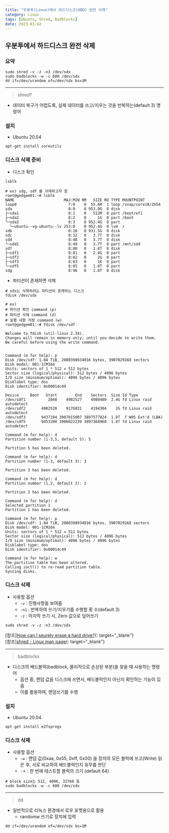 ```yaml
---
title: "우분투(Linux)에서 하드디스크(HDD) 완전 삭제"
category: Linux
tags: [Ubuntu, Shred, Badblocks]
date: 2023-01-02
---
```


우분투에서 하드디스크 완전 삭제
------

### 요약

```shell
sudo shred -v -z -n3 /dev/sdx
sudo badblocks -w -c 600 /dev/sdx
dd if=/dev/urandom of=/dev/sdx bs=1M
```  

---  

> shred?  

- 데이터 복구가 어렵도록, 실제 데이터를 쓰고/지우는 것을 반복하는(default 3) 명령어

### 설치  
- Ubuntu 20.04

```shell
apt-get install coreutils
```  

### 디스크 삭제 준비

- 디스크 확인

```shell
lsblk

# ex) sdg, sdf 를 삭제하고자 함
root@gedgem01:~# lsblk
NAME                      MAJ:MIN RM   SIZE RO TYPE MOUNTPOINT
loop0                       7:0    0  55.6M  1 loop /snap/core18/2654
sda                         8:0    0 953.9G  0 disk
├─sda1                      8:1    0   512M  0 part /boot/efi
├─sda2                      8:2    0     1G  0 part /boot
└─sda3                      8:3    0 952.4G  0 part
  └─ubuntu--vg-ubuntu--lv 253:0    0 952.4G  0 lvm  /
sdb                         8:16   0 931.5G  0 disk
sdc                         8:32   0   3.7T  0 disk
sdd                         8:48   0   3.7T  0 disk
└─sdd1                      8:49   0   3.7T  0 part /mnt/sdd
sdf                         8:80   0   1.8T  0 disk
├─sdf1                      8:81   0   2.4G  0 part
├─sdf2                      8:82   0     2G  0 part
├─sdf3                      8:83   0     1K  0 part
└─sdf5                      8:85   0   1.8T  0 part
sdg                         8:96   0   1.8T  0 disk
```  

- 파티션이 존재하면 삭제

```shell
# sdx는 삭제하려는 파티션이 존재하는 디스크 
fdisk /dev/sdx

# ex) 
# 파티션 확인 command (p)
# 파티션 삭제 command (d)
# 실행 내용 저장 command (w)
root@gedgem01:~# fdisk /dev/sdf

Welcome to fdisk (util-linux 2.34).
Changes will remain in memory only, until you decide to write them.
Be careful before using the write command.


Command (m for help): p
Disk /dev/sdf: 1.84 TiB, 2000398934016 bytes, 3907029168 sectors
Disk model: 001-1CM164
Units: sectors of 1 * 512 = 512 bytes
Sector size (logical/physical): 512 bytes / 4096 bytes
I/O size (minimum/optimal): 4096 bytes / 4096 bytes
Disklabel type: dos
Disk identifier: 0x00014c49

Device     Boot   Start        End    Sectors  Size Id Type
/dev/sdf1          2048    4982527    4980480  2.4G fd Linux raid autodetect
/dev/sdf2       4982528    9176831    4194304    2G fd Linux raid autodetect
/dev/sdf3       9437184 3907015007 3897577824  1.8T  f W95 Ext'd (LBA)
/dev/sdf5       9453280 3906822239 3897368960  1.8T fd Linux raid autodetect

Command (m for help): d
Partition number (1-3,5, default 5): 5

Partition 5 has been deleted.

Command (m for help): d
Partition number (1-3, default 3): 3

Partition 3 has been deleted.

Command (m for help): d
Partition number (1,2, default 2): 2

Partition 2 has been deleted.

Command (m for help): d
Selected partition 1
Partition 1 has been deleted.

Command (m for help): p
Disk /dev/sdf: 1.84 TiB, 2000398934016 bytes, 3907029168 sectors
Disk model: 001-1CM164
Units: sectors of 1 * 512 = 512 bytes
Sector size (logical/physical): 512 bytes / 4096 bytes
I/O size (minimum/optimal): 4096 bytes / 4096 bytes
Disklabel type: dos
Disk identifier: 0x00014c49

Command (m for help): w
The partition table has been altered.
Calling ioctl() to re-read partition table.
Syncing disks.
```  

### 디스크 삭제

- 사용할 옵션
  - `-v` : 진행사항을 보여줌
  - `-n1` : 반복하여 쓰기/지우기를 수행할 횟 수(default 3)
  - `-z` : 마지막 쓰기 시, Zero 값으로 덮어쓰기

```shell
sudo shred -v -z -n3 /dev/sdx
```  

[참조][How can I seurely erase a hard drive?](https://askubuntu.com/questions/17640/how-can-i-securely-erase-a-hard-drive){: target="_blank"}  
[참조][shred - Linux man page](https://linux.die.net/man/1/shred){: target="_blank"}  

---  


> badblocks

- 디스크의 배드블럭(badblock, 물리적으로 손상된 부분)을 찾을 때 사용하는 명령어
  - 옵션 중, 랜덤 값을 디스크에 쓰면서, 배드블럭인지 아닌지 확인하는 기능이 있음
  - 이를 활용하여, 랜덤쓰기를 수행
### 설치  
- Ubuntu 20.04

```shell
apt-get install e2fsprogs
```  

### 디스크 삭제

- 사용할 옵션
  - `-w` : 랜덤 값(0xaa, 0x55, 0xff, 0x00) 을 장치의 모든 블럭에 쓰고(Write) 읽은 후, 서로 비교하여 배드블럭인지 유무를 판단 
  - `-ㅊ` : 한 번에 테스트할 블럭의 크기 (default 64)

```shell
# block size는 512, 4096, 32768 등 
sudo badblocks -w -c 600 /dev/sdx
```  

---  

> dd

- 일반적으로 리눅스 환경에서 로우 포맷용으로 활용
  - randomw 쓰기로 장치에 입력

```shell
dd if=/dev/urandom of=/dev/sdx bs=1M
```
